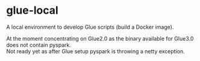 # glue-local
A local environment to develop Glue scripts (build a Docker image).  

At the moment concentrating on Glue2.0 as the binary available for Glue3.0 does not contain pyspark.  
Not ready yet as after Glue setup pyspark is throwing a netty exception.  
